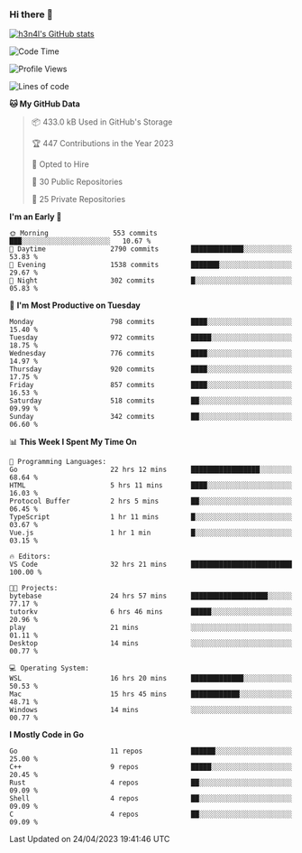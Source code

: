 ### Hi there 👋

[![h3n4l's GitHub stats](https://github-readme-stats.vercel.app/api?username=h3n4l&count_private=true&show_icons=true&theme=radical)](https://github.com/h3n4l/github-readme-stats)

<!--START_SECTION:waka-->
![Code Time](http://img.shields.io/badge/Code%20Time-1%2C174%20hrs%203%20mins-blue)

![Profile Views](http://img.shields.io/badge/Profile%20Views-2-blue)

![Lines of code](https://img.shields.io/badge/From%20Hello%20World%20I%27ve%20Written-2.8%20million%20lines%20of%20code-blue)

**🐱 My GitHub Data** 

> 📦 433.0 kB Used in GitHub's Storage 
 > 
> 🏆 447 Contributions in the Year 2023
 > 
> 💼 Opted to Hire
 > 
> 📜 30 Public Repositories 
 > 
> 🔑 25 Private Repositories 
 > 
**I'm an Early 🐤** 

```text
🌞 Morning                553 commits         ███░░░░░░░░░░░░░░░░░░░░░░   10.67 % 
🌆 Daytime                2790 commits        █████████████░░░░░░░░░░░░   53.83 % 
🌃 Evening                1538 commits        ███████░░░░░░░░░░░░░░░░░░   29.67 % 
🌙 Night                  302 commits         █░░░░░░░░░░░░░░░░░░░░░░░░   05.83 % 
```
📅 **I'm Most Productive on Tuesday** 

```text
Monday                   798 commits         ████░░░░░░░░░░░░░░░░░░░░░   15.40 % 
Tuesday                  972 commits         █████░░░░░░░░░░░░░░░░░░░░   18.75 % 
Wednesday                776 commits         ████░░░░░░░░░░░░░░░░░░░░░   14.97 % 
Thursday                 920 commits         ████░░░░░░░░░░░░░░░░░░░░░   17.75 % 
Friday                   857 commits         ████░░░░░░░░░░░░░░░░░░░░░   16.53 % 
Saturday                 518 commits         ██░░░░░░░░░░░░░░░░░░░░░░░   09.99 % 
Sunday                   342 commits         ██░░░░░░░░░░░░░░░░░░░░░░░   06.60 % 
```


📊 **This Week I Spent My Time On** 

```text
💬 Programming Languages: 
Go                       22 hrs 12 mins      █████████████████░░░░░░░░   68.64 % 
HTML                     5 hrs 11 mins       ████░░░░░░░░░░░░░░░░░░░░░   16.03 % 
Protocol Buffer          2 hrs 5 mins        ██░░░░░░░░░░░░░░░░░░░░░░░   06.45 % 
TypeScript               1 hr 11 mins        █░░░░░░░░░░░░░░░░░░░░░░░░   03.67 % 
Vue.js                   1 hr 1 min          █░░░░░░░░░░░░░░░░░░░░░░░░   03.15 % 

🔥 Editors: 
VS Code                  32 hrs 21 mins      █████████████████████████   100.00 % 

🐱‍💻 Projects: 
bytebase                 24 hrs 57 mins      ███████████████████░░░░░░   77.17 % 
tutorkv                  6 hrs 46 mins       █████░░░░░░░░░░░░░░░░░░░░   20.96 % 
play                     21 mins             ░░░░░░░░░░░░░░░░░░░░░░░░░   01.11 % 
Desktop                  14 mins             ░░░░░░░░░░░░░░░░░░░░░░░░░   00.77 % 

💻 Operating System: 
WSL                      16 hrs 20 mins      █████████████░░░░░░░░░░░░   50.53 % 
Mac                      15 hrs 45 mins      ████████████░░░░░░░░░░░░░   48.71 % 
Windows                  14 mins             ░░░░░░░░░░░░░░░░░░░░░░░░░   00.77 % 
```

**I Mostly Code in Go** 

```text
Go                       11 repos            ██████░░░░░░░░░░░░░░░░░░░   25.00 % 
C++                      9 repos             █████░░░░░░░░░░░░░░░░░░░░   20.45 % 
Rust                     4 repos             ██░░░░░░░░░░░░░░░░░░░░░░░   09.09 % 
Shell                    4 repos             ██░░░░░░░░░░░░░░░░░░░░░░░   09.09 % 
C                        4 repos             ██░░░░░░░░░░░░░░░░░░░░░░░   09.09 % 
```




 Last Updated on 24/04/2023 19:41:46 UTC
<!--END_SECTION:waka-->

